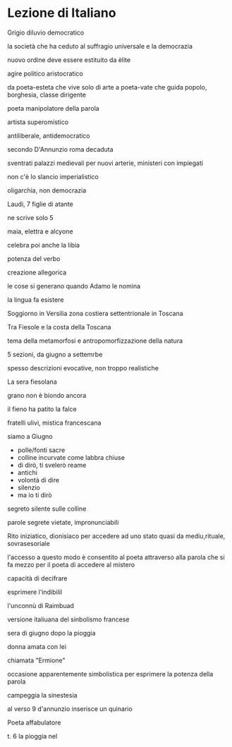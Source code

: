 # Lezione di Italiano

Grigio diluvio democratico

la società che ha ceduto al suffragio universale e la democrazia

nuovo ordine deve essere estituito da èlite

agire politico aristocratico


da poeta-esteta che vive solo di arte
a
poeta-vate che guida popolo, borghesia, classe dirigente


poeta manipolatore della parola

artista superomistico


antiliberale, antidemocratico


secondo D'Annunzio roma decaduta

sventrati palazzi medievali per nuovi arterie, ministeri con impiegati

non c'è lo slancio imperialistico

oligarchia, non democrazia

Laudi, 7 figlie di atante

ne scrive solo 5

maia, elettra e alcyone


celebra poi anche la libia


potenza del verbo


creazione allegorica

le cose si generano quando Adamo le nomina


la lingua fa esistere


Soggiorno in Versilia zona costiera settentrionale in Toscana

Tra Fiesole e la costa della Toscana


tema della metamorfosi e antropomorfizzazione della natura


5 sezioni, da giugno a settemrbe

spesso descrizioni evocative, non troppo realistiche 


La sera fiesolana

grano non è biondo ancora

il fieno ha patito la falce

fratelli ulivi, mistica francescana 


siamo a Giugno

* polle/fonti sacre
* colline incurvate come labbra chiuse
* di dirò, ti svelerò reame
* antichi 
* volontà di dire
* silenzio
* ma io ti dirò

segreto silente sulle colline

parole segrete vietate, impronunciabili

Rito iniziatico, dionisiaco per accedere ad uno stato quasi da mediu,rituale, sovrasesoriale

l'accesso a questo modo è consentito al poeta attraverso alla parola che si fa mezzo per il poeta di accedere al mistero

capacità di decifrare

esprimere l'indibilil

l'unconnù di Raimbuad

versione italiuana del sinbolismo francese

sera di giugno dopo la pioggia


donna amata con lei 

chiamata "Ermione"


occasione apparentemente simbolistica per esprimere la potenza della parola


campeggia la sinestesia 

al verso 9 d'annunzio inserisce un quinario



Poeta affabulatore

t. 6 la pioggia nel 
<!--stackedit_data:
eyJoaXN0b3J5IjpbMTc5NTM4NTk0OF19
-->